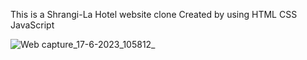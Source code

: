 This is a Shrangi-La Hotel website clone Created by using HTML CSS JavaScript

![Web capture_17-6-2023_105812_](https://github.com/Nimsaramahagedara/Shrangi-La-Clone/assets/92454064/eec937d1-d2d0-404a-8883-de75cf54fd8c)
